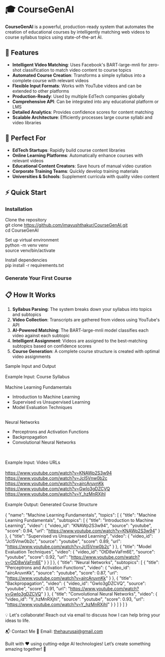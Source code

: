 # 🎓 CourseGenAI

**CourseGenAI** is a powerful, production-ready system that automates the creation of educational courses by intelligently matching web videos to course syllabus topics using state-of-the-art AI.

## 🚀 Features

- **Intelligent Video Matching**: Uses Facebook's BART-large-mnli for zero-shot classification to match video content to course topics
- **Automated Course Creation**: Transforms a simple syllabus into a complete course with relevant videos
- **Flexible Input Formats**: Works with YouTube videos and can be extended to other platforms
- **Production-Ready**: Used by multiple EdTech companies globally
- **Comprehensive API**: Can be integrated into any educational platform or LMS
- **Detailed Analytics**: Provides confidence scores for content matching
- **Scalable Architecture**: Efficiently processes large course syllabi and video libraries

## 🎯 Perfect For

- **EdTech Startups**: Rapidly build course content libraries
- **Online Learning Platforms**: Automatically enhance courses with relevant videos
- **Educational Content Creators**: Save hours of manual video curation
- **Corporate Training Teams**: Quickly develop training materials
- **Universities & Schools**: Supplement curricula with quality video content

## ⚡ Quick Start

### Installation

Clone the repository
<br>
git clone https://github.com/imayushthakur/CourseGenAI.git
<br>
cd CourseGenAI
<br>

Set up virtual environment
<br>
python -m venv venv
<br>
source venv/bin/activate
<br>

Install dependencies
<br>
pip install -r requirements.txt
<br>

### Generate Your First Course

## 📋 How It Works

1. **Syllabus Parsing**: The system breaks down your syllabus into topics and subtopics
2. **Video Collection**: Transcripts are gathered from videos using YouTube's API
3. **AI-Powered Matching**: The BART-large-mnli model classifies each video against each subtopic
4. **Intelligent Assignment**: Videos are assigned to the best-matching subtopics based on confidence scores
5. **Course Generation**: A complete course structure is created with optimal video assignments

Sample Input and Output
<br><br>
Example Input: Course Syllabus
<br><br>
Machine Learning Fundamentals
<br>
- Introduction to Machine Learning
- Supervised vs Unsupervised Learning
- Model Evaluation Techniques
<br><br>

Neural Networks
<br>
- Perceptrons and Activation Functions
- Backpropagation
- Convolutional Neural Networks

<br><br>
Example Input: Video URLs
<br><br>
https://www.youtube.com/watch?v=KNAWp2S3w94
<br>
https://www.youtube.com/watch?v=JcI5Vnw0b2c
<br>
https://www.youtube.com/watch?v=aircAruvnKk
<br>
https://www.youtube.com/watch?v=GwIo3gDZCVQ
<br>
https://www.youtube.com/watch?v=Y_hzMnRXjhI
<br><br>
Example Output: Generated Course Structure
<br><br>
{
"name": "Machine Learning Fundamentals",
"topics": [
{
"title": "Machine Learning Fundamentals",
"subtopics": [
{
"title": "Introduction to Machine Learning",
"video": {
"video_id": "KNAWp2S3w94",
"source": "youtube",
"score": 0.94,
"url": "https://www.youtube.com/watch?v=KNAWp2S3w94"
}
},
{
"title": "Supervised vs Unsupervised Learning",
"video": {
"video_id": "JcI5Vnw0b2c",
"source": "youtube",
"score": 0.89,
"url": "https://www.youtube.com/watch?v=JcI5Vnw0b2c"
}
},
{
"title": "Model Evaluation Techniques",
"video": {
"video_id": "OtD8wVaFm6E",
"source": "youtube",
"score": 0.92,
"url": "https://www.youtube.com/watch?v=OtD8wVaFm6E"
}
}
]
},
{
"title": "Neural Networks",
"subtopics": [
{
"title": "Perceptrons and Activation Functions",
"video": {
"video_id": "aircAruvnKk",
"source": "youtube",
"score": 0.87,
"url": "https://www.youtube.com/watch?v=aircAruvnKk"
}
},
{
"title": "Backpropagation",
"video": {
"video_id": "GwIo3gDZCVQ",
"source": "youtube",
"score": 0.91,
"url": "https://www.youtube.com/watch?v=GwIo3gDZCVQ"
}
},
{
"title": "Convolutional Neural Networks",
"video": {
"video_id": "Y_hzMnRXjhI",
"source": "youtube",
"score": 0.93,
"url": "https://www.youtube.com/watch?v=Y_hzMnRXjhI"
}
}
]
}
]
}
<br><br>
💡 Let's collaborate! Reach out via email to discuss how I can help bring your ideas to life.
<br><br>
📬 Contact Me 📧 Email: thehaurusai@gmail.com
<br><br>
Built with ❤️ using cutting-edge AI technologies! Let’s create something amazing together! 🚀
